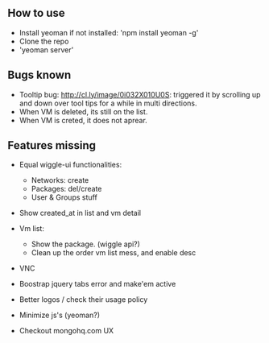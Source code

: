 How to use
----------

- Install yeoman if not installed: 'npm install yeoman -g'
- Clone the repo
- 'yeoman server'

Bugs known
-------------

- Tooltip bug:  http://cl.ly/image/0i032X010U0S: triggered it by scrolling up and down over tool tips for a while in multi directions.
- When VM is deleted, its still on the list.
- When VM is creted, it does not aprear.

Features missing
-------------

- Equal wiggle-ui functionalities:
    - Networks: create
    - Packages: del/create
    - User & Groups stuff
- Show created_at in list and vm detail
- Vm list:
	- Show the package. (wiggle api?)
	- Clean up the order vm list mess, and enable desc
- VNC
- Boostrap jquery tabs error and make'em active
- Better logos / check their usage policy
- Minimize js's (yeoman?)

- Checkout mongohq.com UX